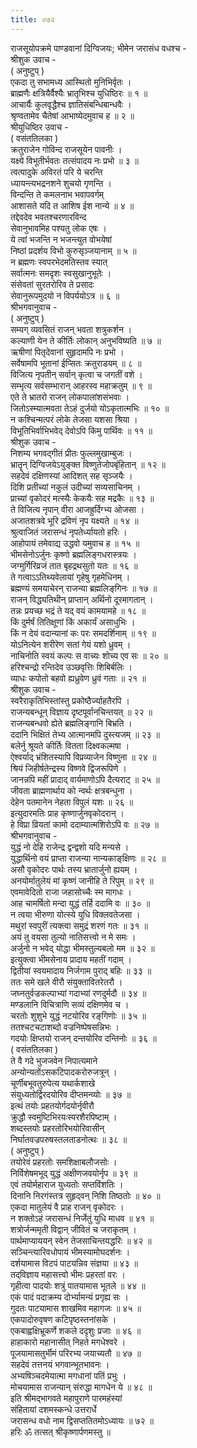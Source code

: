 ```yaml
---
title: ०७२
---
```

राजसूयोपक्रमे पाण्डवानां दिग्विजयः; भीमेन जरासंध वधश्च -  
श्रीशुक उवाच -  
( अनुष्टुप् )  
एकदा तु सभामध्य आस्थितो मुनिभिर्वृतः ।  
ब्राह्मणैः क्षत्रियैर्वैश्यैः भ्रातृभिश्च युधिष्ठिरः ॥ १ ॥  
आचार्यैः कुलवृद्धैश्च ज्ञातिसंबन्धिबान्धवैः ।  
श्रृण्वतामेव चैतेषां आभाष्येदमुवाच ह ॥ २ ॥  
श्रीयुधिष्ठिर उवाच -  
( वसंततिलका )  
क्रतुराजेन गोविन्द राजसूयेन पावनीः ।  
यक्ष्ये विभूतीर्भवतः तत्संपादय नः प्रभो ॥ ३ ॥  
त्वत्पादुके अविरतं परि ये चरन्ति  
ध्यायन्त्यभद्रनशने शुचयो गृणन्ति ।  
विन्दन्ति ते कमलनाभ भवापवर्गम्  
आशासते यदि त आशिष ईश नान्ये ॥ ४ ॥  
तद्देवदेव भवतश्चरणारविन्द  
सेवानुभावमिह पश्यतु लोक एषः ।  
ये त्वां भजन्ति न भजन्त्युत वोभयेषां  
निष्ठां प्रदर्शय विभो कुरुसृञ्जयानाम् ॥ ५ ॥  
न ब्रह्मणः स्वपरभेदमतिस्तव स्यात्  
सर्वात्मनः समदृशः स्वसुखानुभूतेः ।  
संसेवतां सुरतरोरिव ते प्रसादः  
सेवानुरूपमुदयो न विपर्ययोऽत्र ॥ ६ ॥  
श्रीभगवानुवाच -  
( अनुष्टुप् )  
सम्यग् व्यवसितं राजन् भवता शत्रुकर्शन ।  
कल्याणी येन ते कीर्तिः लोकान् अनुभविष्यति ॥ ७ ॥  
ऋषीणां पितृदेवानां सुहृदामपि नः प्रभो ।  
सर्वेषामपि भूतानां ईप्सितः क्रतुराडयम् ॥ ८ ॥  
विजित्य नृपतीन् सर्वान् कृत्वा च जगतीं वशे ।  
सम्भृत्य सर्वसम्भारान् आहरस्व महाक्रतुम् ॥ ९ ॥  
एते ते भ्रातरो राजन् लोकपालांशसंभवाः ।  
जितोऽस्म्यात्मवता तेऽहं दुर्जयो योऽकृतात्मभिः ॥ १० ॥  
न कश्चिन्मत्परं लोके तेजसा यशसा श्रिया ।  
विभूतिभिर्वाभिभवेद् देवोऽपि किमु पार्थिवः ॥ ११ ॥  
श्रीशुक उवाच -  
निशम्य भगवद्‌गीतं प्रीतः फुल्लमुखाम्बुजः ।  
भ्रातॄन् दिग्विजयेऽयुङ्क्त विष्णुतेजोपबृंहितान् ॥ १२ ॥  
सहदेवं दक्षिणस्यां आदिशत् सह सृञ्जयैः ।  
दिशि प्रतीच्यां नकुलं उदीच्यां सव्यसाचिनम् ।  
प्राच्यां वृकोदरं मत्स्यैः केकयैः सह मद्रकैः ॥ १३ ॥  
ते विजित्य नृपान् वीरा आजह्रुर्दिग्भ्य ओजसा ।  
अजातशत्रवे भूरि द्रविणं नृप यक्ष्यते ॥ १४ ॥  
श्रुत्वाजितं जरासन्धं नृपतेर्ध्यायतो हरिः ।  
आहोपायं तमेवाद्य उद्धवो यमुवाच ह ॥ १५ ॥  
भीमसेनोऽर्जुनः कृष्णो ब्रह्मलिङ्‌गधरास्त्रयः ।  
जग्मुर्गिरिव्रजं तात बृहद्रथसुतो यतः ॥ १६ ॥  
ते गत्वाऽऽतिथ्यवेलायां गृहेषु गृहमेधिनम् ।  
ब्रह्मण्यं समयाचेरन् राजन्या ब्रह्मलिङ्‌गिनः ॥ १७ ॥  
राजन् विद्ध्यतिथीन् प्राप्तान् अर्थिनो दूरमागतान् ।  
तन्नः प्रयच्छ भद्रं ते यद्‌ वयं कामयामहे ॥ १८ ॥  
किं दुर्मर्षं तितिक्षूणां किं अकार्यं असाधुभिः ।  
किं न देयं वदान्यानां कः परः समदर्शिनाम् ॥ १९ ॥  
योऽनित्येन शरीरेण सतां गेयं यशो ध्रुवम् ।  
नाचिनोति स्वयं कल्पः स वाच्यः शोच्य एव सः ॥ २० ॥  
हरिश्चन्द्रो रन्तिदेव उञ्छवृत्तिः शिबिर्बलिः ।  
व्याधः कपोतो बहवो ह्यध्रुवेण ध्रुवं गताः ॥ २१ ॥  
श्रीशुक उवाच -  
स्वरैराकृतिभिस्तांस्तु प्रकोष्ठैर्ज्याहतैरपि ।  
राजन्यबन्धून् विज्ञाय दृष्टपूर्वानचिन्तयत् ॥ २२ ॥  
राजन्यबन्धवो ह्येते ब्रह्मलिङ्‌गानि बिभ्रति ।  
ददानि भिक्षितं तेभ्य आत्मानमपि दुस्त्यजम् ॥ २३ ॥  
बलेर्नु श्रूयते कीर्तिः वितता दिक्ष्वकल्मषा ।  
ऐश्वर्याद्‌ भ्रंशितस्यापि विप्रव्याजेन विष्णुना ॥ २४ ॥  
श्रियं जिहीर्षतेन्द्रस्य विष्णवे द्विजरूपिणे ।  
जानन्नपि महीं प्रादाद्‌ वार्यमाणोऽपि दैत्यराट् ॥ २५ ॥  
जीवता ब्राह्मणार्थाय को न्वर्थः क्षत्रबन्धुना ।  
देहेन पतमानेन नेहता विपुलं यशः ॥ २६ ॥  
इत्युदारमतिः प्राह कृष्णार्जुनवृकोदरान् ।  
हे विप्रा व्रियतां कामो ददाम्यात्मशिरोऽपि वः ॥ २७ ॥  
श्रीभगवानुवाच -  
युद्धं नो देहि राजेन्द्र द्वन्द्वशो यदि मन्यसे ।  
युद्धार्थिनो वयं प्राप्ता राजन्या नान्यकाङ्‌क्षिणः ॥ २८ ॥  
असौ वृकोदरः पार्थः तस्य भ्रातार्जुनो ह्ययम् ।  
अनयोर्मातुलेयं मां कृष्णं जानीहि ते रिपुम् ॥ २९ ॥  
एवमावेदितो राजा जहासोच्चैः स्म मागधः ।  
आह चामर्षितो मन्दा युद्धं तर्हि ददामि वः ॥ ३० ॥  
न त्वया भीरुणा योत्स्ये युधि विक्लवतेजसा ।  
मथुरां स्वपुरीं त्यक्त्वा समुद्रं शरणं गतः ॥ ३१ ॥  
अयं तु वयसा तुल्यो नातिसत्त्वो न मे समः ।  
अर्जुनो न भवेद् योद्धा भीमस्तुल्यबलो मम ॥ ३२ ॥  
इत्युक्त्वा भीमसेनाय प्रादाय महतीं गदाम् ।  
द्वितीयां स्वयमादाय निर्जगाम पुराद् बहिः ॥ ३३ ॥  
ततः समे खले वीरौ संयुक्तावितरेतरौ ।  
जघ्नतुर्वज्रकल्पाभ्यां गदाभ्यां रणदुर्मदौ ॥ ३४ ॥  
मण्डलानि विचित्राणि सव्यं दक्षिणमेव च ।  
चरतोः शुशुभे युद्धं नटयोरिव रङ्‌गिणोः ॥ ३५ ॥  
ततश्चटचटाशब्दो वज्रनिष्पेषसन्निभः ।  
गदयोः क्षिप्तयो राजन् दन्तयोरिव दन्तिनोः ॥ ३६ ॥  
( वसंततिलका )  
ते वै गदे भुजजवेन निपात्यमाने  
अन्योन्यतोंऽसकटिपादकरोरुजत्रून् ।  
चूर्णीबभूवतुरुपेत्य यथार्कशाखे  
संयुध्यतोर्द्विरदयोरिव दीप्तमन्व्योः ॥ ३७ ॥  
इत्थं तयोः प्रहतयोर्गदयोर्नृवीरौ  
क्रुद्धौ स्वमुष्टिभिरयःस्परशैरपिष्टाम् ।  
शब्दस्तयोः प्रहरतोरिभयोरिवासीन्  
निर्घातवज्रपरुषस्तलताडनोत्थः ॥ ३८ ॥  
( अनुष्टुप् )  
तयोरेवं प्रहरतोः समशिक्षाबलौजसोः ।  
निर्विशेषमभूद् युद्धं अक्षीणजवयोर्नृप ॥ ३९ ॥  
एवं तयोर्महाराज युध्यतोः सप्तविंशतिः ।  
दिनानि निरगंस्तत्र सुहृद्‌वन् निशि तिष्ठतोः ॥ ४० ॥  
एकदा मातुलेयं वै प्राह राजन् वृकोदरः ।  
न शक्तोऽहं जरासन्धं निर्जेतुं युधि माधव ॥ ४१ ॥  
शत्रोर्जन्ममृती विद्वान् जीवितं च जराकृतम् ।  
पार्थमाप्याययन् स्वेन तेजसाचिन्तयद्धरिः ॥ ४२ ॥  
सञ्चिन्त्यारिवधोपायं भीमस्यामोघदर्शनः ।  
दर्शयामास विटपं पाटयन्निव संज्ञया ॥ ४३ ॥  
तद्‌विज्ञाय महासत्त्वो भीमः प्रहरतां वरः ।  
गृहीत्वा पादयोः शत्रुं पातयामास भूतले ॥ ४४ ॥  
एकं पादं पदाक्रम्य दोर्भ्यामन्यं प्रगृह्य सः ।  
गुदतः पाटयामास शाखमिव महागजः ॥ ४५ ॥  
एकपादोरुवृषण कटिपृष्ठस्तनांसके ।  
एकबाह्वक्षिभ्रूकर्णे शकले ददृशुः प्रजाः ॥ ४६ ॥  
हाहाकारो महानासीत् निहते मगधेश्वरे ।  
पूजयामासतुर्भीमं परिरभ्य जयाच्यतौ ॥ ४७ ॥  
सहदेवं तत्तनयं भगवान्भूतभावनः ।  
अभ्यषिञ्चदमेयात्मा मगधानां पतिं प्रभुः ।  
मोचयामास राजन्यान् संरुद्धा मागधेन ये ॥ ४८ ॥  
इति श्रीमद्‍भागवते महापुराणे पारमहंस्यां  
संहितायां दशमस्कन्धे उत्तरार्धे  
जरासन्ध वधो नाम द्विसप्ततितमोऽध्यायः ॥ ७२ ॥  
हरिः ॐ तत्सत् श्रीकृष्णार्पणमस्तु ॥